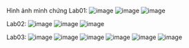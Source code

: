 Hình ảnh mình chứng
Lab01:
![image](https://github.com/user-attachments/assets/afdcabc8-9c05-4b81-a085-c58d7d2c24c2)
![image](https://github.com/user-attachments/assets/4066cd9d-597f-4d0b-8128-ccc7f8765b3e)
![image](https://github.com/user-attachments/assets/4413701b-b707-4336-ba60-7524933c5503)


Lab02:
![image](https://github.com/user-attachments/assets/621ff813-a489-4445-a180-bb1139cfb90f)
![image](https://github.com/user-attachments/assets/fcc5a3ff-c162-46b2-a696-43eddfcef899)
![image](https://github.com/user-attachments/assets/563b8f8e-97dd-4bac-8f01-d09808fb621f)

Lab03:
![image](https://github.com/user-attachments/assets/3ab47eb7-a016-477c-9fd2-b775fc322966)
![image](https://github.com/user-attachments/assets/bcd50847-dd6a-445c-ac7d-34fa8d5433bd)
![image](https://github.com/user-attachments/assets/fce2d86f-2a03-4483-87dd-4bdc5c9c055e)
![image](https://github.com/user-attachments/assets/75918a33-2f23-42b8-aeee-332fda11ddf0)
![image](https://github.com/user-attachments/assets/7d51db6d-5198-44dc-94e7-24ef76e99d60)
![image](https://github.com/user-attachments/assets/49cc6aed-b6c9-4d0f-8e1a-f23dcd9a89cc)
